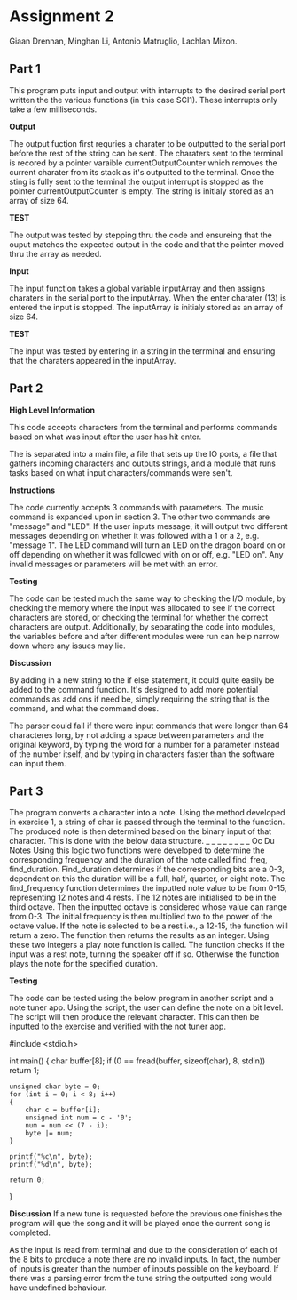 # Assignment 2 

Giaan Drennan, Minghan Li, Antonio Matruglio, Lachlan Mizon.

## Part 1

This program puts input and output with interrupts to the desired serial port written the the various functions (in this case SCI1). These interrupts only take a few milliseconds.  

**Output**

The output fuction first requries a charater to be outputted to the serial port before the rest of the string can be sent. The charaters sent to the terminal is recored by a pointer varaible currentOutputCounter which removes the current charater from its stack as it's outputted to the terminal. Once the sting is fully sent to the terminal the output interrupt is stopped as the pointer currentOutputCounter is empty. 
The string is initialy stored as an array of size 64.

**TEST**

The output was tested by stepping thru the code and ensureing that the ouput matches the expected output in the code and that the pointer moved thru the array as needed. 

**Input**

The input function takes a global variable inputArray and then assigns charaters in the serial port to the inputArray. When the enter charater (13) is entered the input is stopped.
The inputArray is initialy stored as an array of size 64. 

**TEST**

The input was tested by entering in a string in the terrminal and ensuring that the charaters appeared in the inputArray.  

## Part 2

**High Level Information**

This code accepts characters from the terminal and performs commands based on what was input after the user has hit enter.

The is separated into a main file, a file that sets up the IO ports, a file that gathers incoming characters and outputs strings, and a module that runs tasks based on what input characters/commands were sen't.

**Instructions**

The code currently accepts 3 commands with parameters. The music command is expanded upon in section 3. The other two commands are "message" and "LED". If the user inputs message, it will output two different messages depending on whether it was followed with a 1 or a 2, e.g. "message 1". The LED command will turn an LED on the dragon board on or off depending on whether it was followed with on or off, e.g. "LED on". Any invalid messages or parameters will be met with an error.

**Testing**

The code can be tested much the same way to checking the I/O module, by checking the memory where the input was allocated to see if the correct characters are stored, or checking the terminal for whether the correct characters are output. Additionally, by separating the code into modules, the variables before and after different modules were run can help narrow down where any issues may lie.

**Discussion**

By adding in a new string to the if else statement, it could quite easily be added to the command function. It's designed to add more potential commands as add ons if need be, simply requiring the string that is the command, and what the command does. 

The parser could fail if there were input commands that were longer than 64 characteres long, by not adding a space between parameters and the original keyword, by typing the word for a number for a parameter instead of the number itself, and by typing in characters faster than the software can input them.

## Part 3 
The program converts a character into a note. Using the method developed in exercise 1, a string of char is passed through the terminal to the function. The produced note is then determined based on the binary input of that character. This is done with the below data structure. 
                                                                            _ _  _ _  _ _ _ _ 
                                                                             Oc   Du   Notes 
Using this logic two functions were developed to determine the corresponding frequency and the duration of the note called find_freq, find_duration. Find_duration determines if the corresponding bits are a 0-3, dependent on this the duration will be a full, half, quarter, or eight note. The find_frequency function determines the inputted note value to be from 0-15, representing 12 notes and 4 rests. The 12 notes are initialised to be in the third octave. Then the inputted octave is considered whose value can range from 0-3. The initial frequency is then multiplied two to the power of the octave value. If the note is selected to be a rest i.e., a 12-15, the function will return a zero. The function then returns the results as an integer. Using these two integers a play note function is called. The function checks if the input was a rest note, turning the speaker off if so. Otherwise the function plays the note for the specified duration. 

**Testing**

The code can be tested using the below program in another script and a note tuner app. Using the script, the user can define the note on a bit level. The script will then produce the relevant character. This can then be inputted to the exercise and verified with the not tuner app. 

#include <stdio.h>

int main()
{
    char buffer[8];
    if (0 == fread(buffer, sizeof(char), 8, stdin))
        return 1;
    
    unsigned char byte = 0;
    for (int i = 0; i < 8; i++)
    {
        char c = buffer[i];
        unsigned int num = c - '0';
        num = num << (7 - i);
        byte |= num;
    }

    printf("%c\n", byte);
    printf("%d\n", byte);

    return 0;
}

**Discussion**
If a new tune is requested before the previous one finishes the program will que the song and it will be played once the current song is completed. 

As the input is read from terminal and due to the consideration of each of the 8 bits to produce a note there are no invalid inputs. In fact, the number of inputs is greater than the number of inputs possible on the keyboard. If there was a parsing error from the tune string the outputted song would have undefined behaviour.

